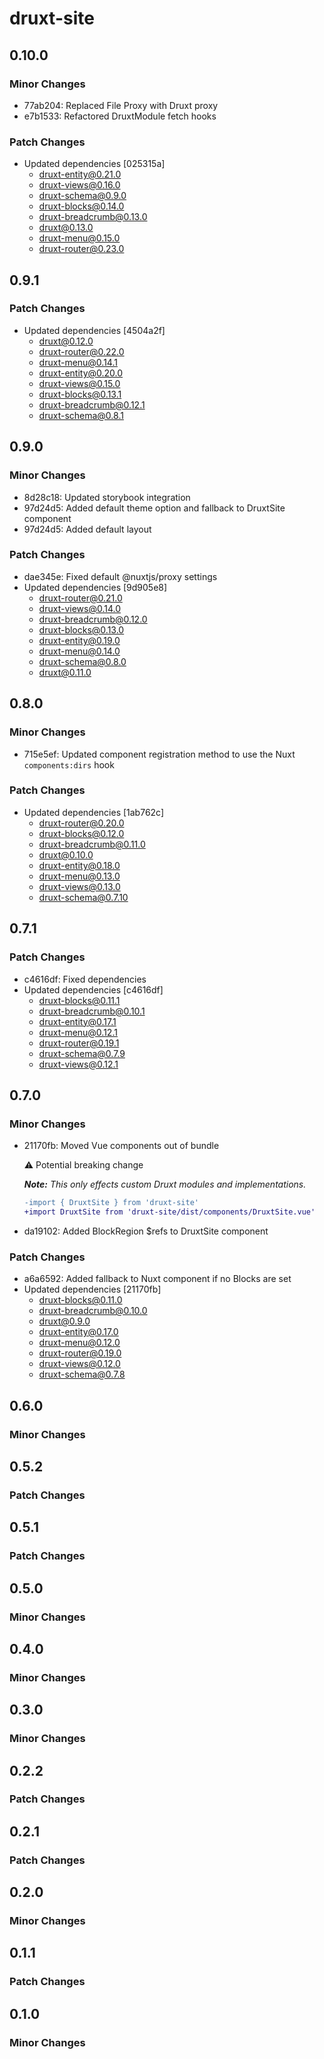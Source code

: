 # druxt-site

## 0.10.0

### Minor Changes

- 77ab204: Replaced File Proxy with Druxt proxy
- e7b1533: Refactored DruxtModule fetch hooks

### Patch Changes

- Updated dependencies [025315a]
  - druxt-entity@0.21.0
  - druxt-views@0.16.0
  - druxt-schema@0.9.0
  - druxt-blocks@0.14.0
  - druxt-breadcrumb@0.13.0
  - druxt@0.13.0
  - druxt-menu@0.15.0
  - druxt-router@0.23.0

## 0.9.1

### Patch Changes

- Updated dependencies [4504a2f]
  - druxt@0.12.0
  - druxt-router@0.22.0
  - druxt-menu@0.14.1
  - druxt-entity@0.20.0
  - druxt-views@0.15.0
  - druxt-blocks@0.13.1
  - druxt-breadcrumb@0.12.1
  - druxt-schema@0.8.1

## 0.9.0

### Minor Changes

- 8d28c18: Updated storybook integration
- 97d24d5: Added default theme option and fallback to DruxtSite component
- 97d24d5: Added default layout

### Patch Changes

- dae345e: Fixed default @nuxtjs/proxy settings
- Updated dependencies [9d905e8]
  - druxt-router@0.21.0
  - druxt-views@0.14.0
  - druxt-breadcrumb@0.12.0
  - druxt-blocks@0.13.0
  - druxt-entity@0.19.0
  - druxt-menu@0.14.0
  - druxt-schema@0.8.0
  - druxt@0.11.0

## 0.8.0

### Minor Changes

- 715e5ef: Updated component registration method to use the Nuxt `components:dirs` hook

### Patch Changes

- Updated dependencies [1ab762c]
  - druxt-router@0.20.0
  - druxt-blocks@0.12.0
  - druxt-breadcrumb@0.11.0
  - druxt@0.10.0
  - druxt-entity@0.18.0
  - druxt-menu@0.13.0
  - druxt-views@0.13.0
  - druxt-schema@0.7.10

## 0.7.1

### Patch Changes

- c4616df: Fixed dependencies
- Updated dependencies [c4616df]
  - druxt-blocks@0.11.1
  - druxt-breadcrumb@0.10.1
  - druxt-entity@0.17.1
  - druxt-menu@0.12.1
  - druxt-router@0.19.1
  - druxt-schema@0.7.9
  - druxt-views@0.12.1

## 0.7.0

### Minor Changes

- 21170fb: Moved Vue components out of bundle

  ⚠ Potential breaking change

  _**Note:** This only effects custom Druxt modules and implementations._

  ```diff
  -import { DruxtSite } from 'druxt-site'
  +import DruxtSite from 'druxt-site/dist/components/DruxtSite.vue'
  ```

- da19102: Added BlockRegion \$refs to DruxtSite component

### Patch Changes

- a6a6592: Added fallback to Nuxt component if no Blocks are set
- Updated dependencies [21170fb]
  - druxt-blocks@0.11.0
  - druxt-breadcrumb@0.10.0
  - druxt@0.9.0
  - druxt-entity@0.17.0
  - druxt-menu@0.12.0
  - druxt-router@0.19.0
  - druxt-views@0.12.0
  - druxt-schema@0.7.8

## 0.6.0

### Minor Changes

## 0.5.2

### Patch Changes

## 0.5.1

### Patch Changes

## 0.5.0

### Minor Changes

## 0.4.0

### Minor Changes

## 0.3.0

### Minor Changes

## 0.2.2

### Patch Changes

## 0.2.1

### Patch Changes

## 0.2.0

### Minor Changes

## 0.1.1

### Patch Changes

## 0.1.0

### Minor Changes
